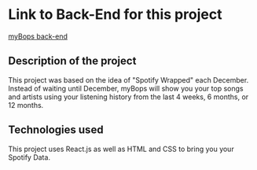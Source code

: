 # Link to Back-End for this project

[myBops back-end](https://github.com/eaakre/mybops-backend)

## Description of the project

This project was based on the idea of "Spotify Wrapped" each December. Instead of waiting until December, myBops will show you your top songs and artists using your listening history from the last 4 weeks, 6 months, or 12 months.

## Technologies used

This project uses React.js as well as HTML and CSS to bring you your Spotify Data.
